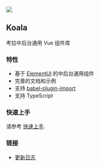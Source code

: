 <div class="van-doc-intro">
  <br>
  <img class="van-doc-intro__logo" src="//img.yzcdn.cn/public_files/2017/12/18/fd78cf6bb5d12e2a119d0576bedfd230.png">
  <h2>Koala</h2>
  <p>考拉中后台通用 Vue 组件库</p>
</div>
 
### 特性

* 基于 [ElementUI](https://github.com/ElemeFE/element) 的中后台通用组件
* 完善的文档和示例
* 支持 [babel-plugin-import](https://github.com/ant-design/babel-plugin-import)
* 支持 TypeScript

### 快速上手

请参考 [快速上手](#/quickstart).

### 链接

* [更新日志](#/changelog)
